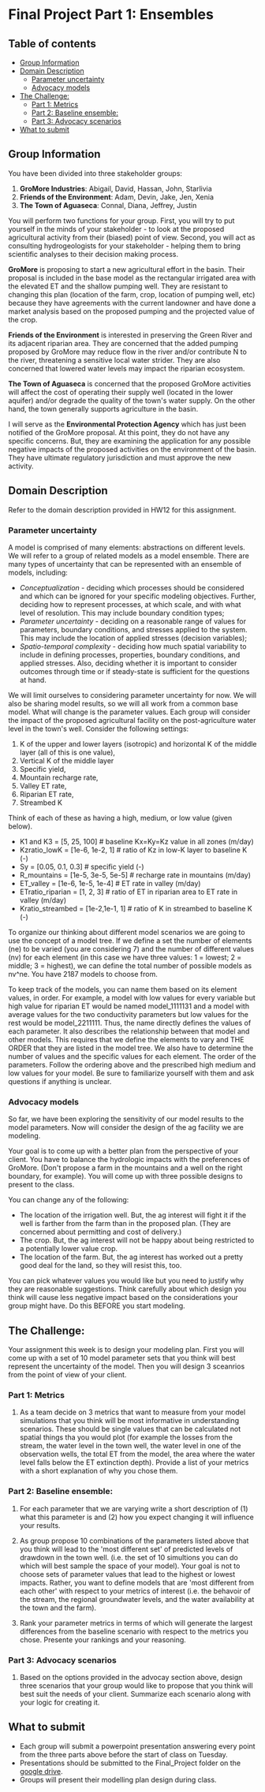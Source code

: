 # Final Project Part 1: Ensembles <!-- omit in toc -->


## Table of contents<!-- omit in toc -->
- [Group Information](#group-information)
- [Domain Description](#domain-description)
  - [Parameter uncertainty](#parameter-uncertainty)
  - [Advocacy models](#advocacy-models)
- [The Challenge:](#the-challenge)
  - [Part 1: Metrics](#part-1-metrics)
  - [Part 2: Baseline ensemble:](#part-2-baseline-ensemble)
  - [Part 3: Advocacy scenarios](#part-3-advocacy-scenarios)
- [What to submit](#what-to-submit)

## Group Information
You have been divided into three stakeholder groups:
1. **GroMore Industries**: Abigail, David, Hassan, John, Starlivia
2. **Friends of the Environment**: Adam, Devin, Jake, Jen, Xenia
3. **The Town of Aguaseca**: Connal, Diana, Jeffrey, Justin

You will perform two functions for your group.  First, you will try to put yourself in the minds of your stakeholder - to look at the proposed agricultural activity from their (biased) point of view.  Second, you will act as consulting hydrogeologists for your stakeholder - helping them to bring scientific analyses to their decision making process.

**GroMore** is proposing to start a new agricultural effort in the basin.  Their proposal is included in the base model as the rectangular irrigated area with the elevated ET and the shallow pumping well.  They are resistant to changing this plan (location of the farm, crop, location of pumping well, etc) because they have agreements with the current landowner and have done a market analysis based on the proposed pumping and the projected value of the crop.

**Friends of the Environment** is interested in preserving the Green River and its adjacent riparian area.  They are concerned that the added pumping proposed by GroMore may reduce flow in the river and/or contribute N to the river, threatening a sensitive local water strider.   They are also concerned that lowered water levels may impact the riparian ecosystem.

**The Town of Aguaseca** is concerned that the proposed GroMore activities will affect the cost of operating their supply well (located in the lower aquifer) and/or degrade the quality of the town's water supply.  On the other hand, the town generally supports agriculture in the basin.

I will serve as the **Environmental Protection Agency** which has just been notified of the GroMore proposal.  At this point, they do not have any specific concerns.  But, they are examining the application for any possible negative impacts of the proposed activities on the environment of the basin.  They have ultimate regulatory jurisdiction and must approve the new activity.

## Domain Description
Refer to the domain description provided in HW12 for this assignment. 

### Parameter uncertainty
A model is comprised of many elements: abstractions on different levels.  We will refer to a group of related models as a model ensemble.  There are many types of uncertainty that can be represented with an ensemble of models, including:
 - *Conceptualization* - deciding which processes should be considered and which can be ignored for your specific modeling objectives.  Further, deciding how to represent processes, at which scale, and with what level of resolution.  This may include boundary condition types;
 - *Parameter uncertainty* - deciding on a reasonable range of values for parameters, boundary conditions, and stresses applied to the system.  This may include the location of applied stresses (decision variables);
 - *Spatio-temporal complexity* - deciding how much spatial variability to include in defining processes, properties, boundary conditions, and applied stresses.  Also, deciding whether it is important to consider outcomes through time or if steady-state is sufficient for the questions at hand.


We will limit ourselves to considering parameter uncertainty for now.  We will also be sharing model results, so we will all work from a common base model.  What will change is the parameter values. Each group will consider the impact of the proposed agricultural facility on the post-agriculture water level in the town's well.  Consider the following settings:
1. K of the upper and lower layers (isotropic) and horizontal K of the middle layer (all of this is one value),
1. Vertical K of the middle layer
1. Specific yield,
1. Mountain recharge rate,
1. Valley ET rate,
1. Riparian ET rate,
1. Streambed K

 Think of each of these as having a high, medium, or low value (given below).  

 - K1 and K3 = [5, 25, 100]               # baseline Kx=Ky=Kz value in all zones (m/day)
 - Kzratio_lowK = [1e-6, 1e-2, 1]          # ratio of Kz in low-K layer to baseline K (-)
 - Sy = [0.05, 0.1, 0.3]                                 # specific yield (-)
 - R_mountains = [1e-5, 3e-5, 5e-5]       # recharge rate in mountains (m/day)
 - ET_valley = [1e-6, 1e-5, 1e-4]               # ET rate in valley (m/day)
- ETratio_riparian = [1, 2, 3]                    # ratio of ET in riparian area to  ET rate in valley (m/day)
 - Kratio_streambed = [1e-2,1e-1, 1]       # ratio of K in streambed to baseline K (-)

To organize our thinking about different model scenarios we are going to use the concept of a model tree. If we define a set the number of elements (ne) to be varied (you are considering 7) and the number of different values (nv) for each element (in this case we have three values: 1 = lowest; 2 = middle; 3 = highest), we can define the total number of possible models as nv^ne.  You have 2187 models to choose from.  

To keep track of the models, you can name them based on its element values, in order.  For example, a model with low values for every variable but high value for riparian ET would be  named model_1111131 and a model with  average values for the two conductivity parameters but low values for the rest would be model_2211111.  Thus, the name directly defines the values of each parameter.  It also describes the relationship between that model and other models.   This requires that we define the elements to vary and THE ORDER that they are listed in the model tree.  We also have to determine the number of values and the specific values for each element.  The order of the parameters. Follow the  ordering above and the prescribed high medium and low values for your model.  Be sure to familiarize yourself with them and ask questions if anything is unclear.  

### Advocacy models
So far, we have been exploring the sensitivity of our model results to the model parameters. Now  will consider the design of the ag facility we are modeling.

Your goal is to come up with a better plan from the perspective of your client.  You have to balance the hydrologic impacts with the preferences of GroMore.  (Don't propose a farm in the mountains and a well on the right boundary, for example). You will come up with three possible designs to present to the class.

You can change any of the following:
- The location of the irrigation well.  But, the ag interest will fight it if the well is farther from the farm than in the proposed plan.  (They are concerned about permitting and cost of delivery.)
- The crop.  But, the ag interest will not be happy about being restricted to a potentially lower value crop.
- The location of the farm.  But, the ag interest has worked out a pretty good deal for the land, so they will resist this, too.

You can pick whatever values you would like but you need to justify why they are reasonable suggestions.  Think carefully about which design you think will cause less negative impact based on the considerations your group might have. Do this BEFORE you start modeling.  

## The Challenge:
Your assignment this week is to design your modeling plan. First you will come up with a set of 10 model parameter sets that you think will best represent the uncertainty of the model. Then you will design 3 sceanrios from the point of view of your client.

### Part 1: Metrics
1. As a team decide on 3 metrics that want to measure from your model simulations that you think will be most informative in understanding scenarios.  These should be single values that can be calculated not spatial things tha you would plot (for example the losses from the stream, the water level in the town well, the water level in one of the observation wells, the total ET from the model, the area where the water level falls below the ET extinction depth). Provide a list of your metrics with a short explanation of why you chose them. 

### Part 2: Baseline ensemble:
1. For each parameter that we are varying write a short description of (1) what this parameter is and (2) how you expect changing it will influence your results. 
   
2. As group propose 10 combinations of the parameters listed above that you think will lead to the 'most different set' of predicted levels of drawdown in the town well. (i.e. the set of 10 simultions you can do which will best sample the space of your model). Your goal is not to choose sets of parameter values that lead to the highest or lowest impacts.  Rather, you want to define models that are 'most different from each other' with respect to your metrics of interest (i.e. the behavoir of the stream, the regional groundwater levels, and the water availability at the town and the farm).
   
3. Rank your parameter metrics in terms of which will generate the largest differences from the baseline scenario with respect to the metrics you chose. Presente your rankings and your reasoning. 

### Part 3: Advocacy scenarios
1. Based on the options provided in the advocay section above, design three scenarios that your group would like to propose that you think will best suit the needs of your client.  Summarize each scenario along with your logic for creating it. 

## What to submit
- Each group will submit a powerpoint presentation answering every point from the three parts above before the start of class on Tuesday. 
- Presentations should be submitted to the Final_Project folder on the [google drive](https://drive.google.com/drive/folders/1x8OZuTBGDEQmgel3HmAHWAg63kuNd-Vu?usp=sharing). 
- Groups will present their modelling plan design during class.
